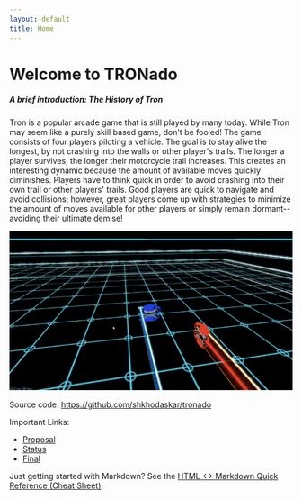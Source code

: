 ```yaml
---
layout: default
title: Home
---
```


# Welcome to TRONado

##### A brief introduction: The History of Tron

Tron is a popular arcade game that is still played by many today. While Tron may seem like a purely skill based game, don't be fooled! The game consists of four players piloting a vehicle. The goal is to stay alive the longest, by not crashing into the walls or other player's trails. The longer a player survives, the longer their motorcycle trail increases. This creates an interesting dynamic because the amount of available moves quickly diminishes. Players have to think quick in order to avoid crashing into their own trail or other players' trails. Good players are quick to navigate and avoid collisions; however, great players come up with strategies to minimize the amount of moves available for other players or simply remain dormant--avoiding their ultimate demise!

![Tron](./images/tron1.gif "Tron Gameplay")

Source code: https://github.com/shkhodaskar/tronado

Important Links:

- [Proposal](proposal.html)
- [Status](status.html)
- [Final](final.html)

Just getting started with Markdown?
See the [HTML <-> Markdown Quick Reference (Cheat Sheet)][quickref].

[quickref]: https://github.com/mundimark/quickrefs/blob/master/HTML.md
